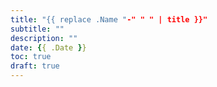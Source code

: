 ```yaml
---
title: "{{ replace .Name "-" " " | title }}"
subtitle: ""
description: ""
date: {{ .Date }}
toc: true
draft: true
---
```

